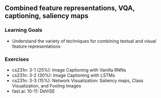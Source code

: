 ## Combined feature representations, VQA, captioning, saliency maps

### Learning Goals

- Understand the variety of techniques for combining textual and visual feature representations

### Exercises

- cs231n: 3-1 (25%): Image Captioning with Vanilla RNNs
- cs231n: 3-2 (30%): Image Captioning with LSTMs
- cs231n: 3-3 (15%): Network Visualization: Saliency maps, Class Visualization, and Fooling Images
- fast.ai: 10-11: DeViSE
